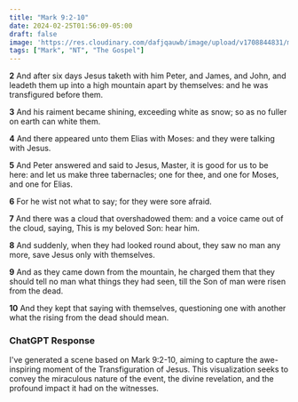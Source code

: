 ```yaml
---
title: "Mark 9:2-10"
date: 2024-02-25T01:56:09-05:00
draft: false
image: 'https://res.cloudinary.com/dafjqauwb/image/upload/v1708844831/matt419/Mark/Mark9_2-10_sayvnl.webp'
tags: ["Mark", "NT", "The Gospel"]
---
```


**2** And after six days Jesus taketh with him Peter, and James, and John, and leadeth them up into a high mountain apart by themselves: and he was transfigured before them.

**3** And his raiment became shining, exceeding white as snow; so as no fuller on earth can white them.

**4** And there appeared unto them Elias with Moses: and they were talking with Jesus.

**5** And Peter answered and said to Jesus, Master, it is good for us to be here: and let us make three tabernacles; one for thee, and one for Moses, and one for Elias.

**6** For he wist not what to say; for they were sore afraid.

**7** And there was a cloud that overshadowed them: and a voice came out of the cloud, saying, This is my beloved Son: hear him.

**8** And suddenly, when they had looked round about, they saw no man any more, save Jesus only with themselves.

**9** And as they came down from the mountain, he charged them that they should tell no man what things they had seen, till the Son of man were risen from the dead.

**10** And they kept that saying with themselves, questioning one with another what the rising from the dead should mean.


### ChatGPT Response

I've generated a scene based on Mark 9:2-10, aiming to capture the awe-inspiring moment of the Transfiguration of Jesus. This visualization seeks to convey the miraculous nature of the event, the divine revelation, and the profound impact it had on the witnesses.